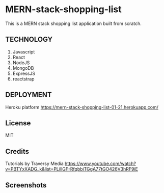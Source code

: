 # MERN-stack-shopping-list
This is a MERN stack shopping list application built from scratch.

## TECHNOLOGY
1. Javascript
2. React
3. NodeJS
4. MongoDB
5. ExpressJS
6. reactstrap

## DEPLOYMENT
Heroku platform
https://mern-stack-shopping-list-01-21.herokuapp.com/

## License 
MIT

## Credits
Tutorials by Traversy Media 
https://www.youtube.com/watch?v=PBTYxXADG_k&list=PLillGF-RfqbbiTGgA77tGO426V3hRF9iE


## Screenshots
